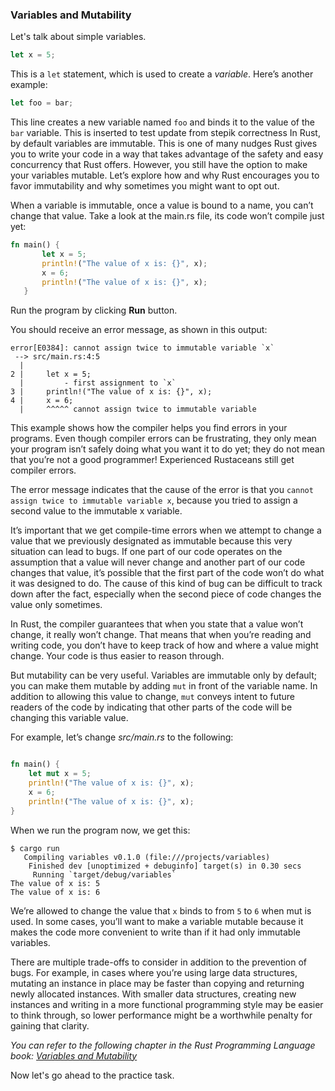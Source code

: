 ### Variables and Mutability

Let's talk about simple variables.

```rust
let x = 5;
```

This is a `let` statement, which is used to create a *variable*. Here’s another example:

```rust
let foo = bar;
```

This line creates a new variable named `foo` and binds it to the value of the `bar` variable.
This is inserted to test update from stepik correctness
In Rust, by default variables are immutable. This is one of many nudges Rust gives you to write your code in a way that takes advantage of the safety and easy concurrency that Rust offers. However, you still have the option to make your variables mutable. Let’s explore how and why Rust encourages you to favor immutability and why sometimes you might want to opt out.

When a variable is immutable, once a value is bound to a name, you can’t change that value. Take a look at the main.rs file, its code won’t compile just yet:

```rust
fn main() {
       let x = 5;
       println!("The value of x is: {}", x);
       x = 6;
       println!("The value of x is: {}", x);
   }
```


Run the program by clicking **Run** button.

You should receive an error message, as shown in this output:

```text
error[E0384]: cannot assign twice to immutable variable `x`
 --> src/main.rs:4:5
  |
2 |     let x = 5;
  |         - first assignment to `x`
3 |     println!("The value of x is: {}", x);
4 |     x = 6;
  |     ^^^^^ cannot assign twice to immutable variable
```

This example shows how the compiler helps you find errors in your programs. Even though compiler errors can be frustrating, they only mean your program isn’t safely doing what you want it to do yet; they do not mean that you’re not a good programmer! Experienced Rustaceans still get compiler errors.

The error message indicates that the cause of the error is that you `cannot assign twice to immutable variable x`, because you tried to assign a second value to the immutable x variable.

It’s important that we get compile-time errors when we attempt to change a value that we previously designated as immutable because this very situation can lead to bugs. If one part of our code operates on the assumption that a value will never change and another part of our code changes that value, it’s possible that the first part of the code won’t do what it was designed to do. The cause of this kind of bug can be difficult to track down after the fact, especially when the second piece of code changes the value only sometimes.

In Rust, the compiler guarantees that when you state that a value won’t change, it really won’t change. That means that when you’re reading and writing code, you don’t have to keep track of how and where a value might change. Your code is thus easier to reason through.

But mutability can be very useful. Variables are immutable only by default; you can make them mutable by adding `mut` in front of the variable name. In addition to allowing this value to change, `mut` conveys intent to future readers of the code by indicating that other parts of the code will be changing this variable value.

For example, let’s change _src/main.rs_ to the following:

```rust

fn main() {
    let mut x = 5;
    println!("The value of x is: {}", x);
    x = 6;
    println!("The value of x is: {}", x);
}
```

When we run the program now, we get this:

```text
$ cargo run
   Compiling variables v0.1.0 (file:///projects/variables)
    Finished dev [unoptimized + debuginfo] target(s) in 0.30 secs
     Running `target/debug/variables`
The value of x is: 5
The value of x is: 6
```

We’re allowed to change the value that `x` binds to from `5` to `6` when mut is used. In some cases, you’ll want to make a variable mutable because it makes the code more convenient to write than if it had only immutable variables.

There are multiple trade-offs to consider in addition to the prevention of bugs. For example, in cases where you’re using large data structures, mutating an instance in place may be faster than copying and returning newly allocated instances. With smaller data structures, creating new instances and writing in a more functional programming style may be easier to think through, so lower performance might be a worthwhile penalty for gaining that clarity.

_You can refer to the following chapter in the Rust Programming Language book: [Variables and Mutability](https://doc.rust-lang.org/stable/book/ch03-01-variables-and-mutability.html)_

Now let's go ahead to the practice task.